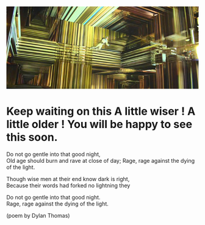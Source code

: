 
&nbsp; &nbsp; &nbsp; &nbsp; &nbsp; &nbsp; &nbsp; &nbsp; &nbsp; &nbsp; &nbsp; &nbsp; &nbsp; &nbsp;![image](../interstellar-tesseract.jpg)
# Keep waiting on this A little wiser ! A little older !  You will be happy to see this soon.
Do not go gentle into that good night,  
Old age should burn and rave at close of day;
Rage, rage against the dying of the light.
 
Though wise men at their end know dark is right,  
Because their words had forked no lightning they
 
Do not go gentle into that good night.  
Rage, rage against the dying of the light.

(poem by Dylan Thomas)

                
